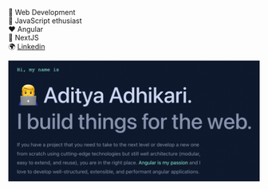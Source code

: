 <!-- ### Hi there 👋 -->

🌱 Web Development\
🔭 JavaScript ethusiast\
:heart: Angular\
🔭 NextJS\
:earth_africa: [Linkedin](https://www.linkedin.com/in/adityaadhikari15/)

![Alt text](/main-image.png?raw=true "Optional Title ")

<!--
**adityaadhikari15/adityaadhikari15** is a ✨ _special_ ✨ repository because its `README.md` (this file) appears on your GitHub profile.

Here are some ideas to get you started:
- 🔭 I’m currently working on .
- 🌱 I’m currently learning ...
- 👯 I’m looking to collaborate on ...
- 🤔 I’m looking for help with ...
- 💬 Ask me about ...
- 📫 How to reach me: ...
- 😄 Pronouns: ...
- ⚡ Fun fact: ...
